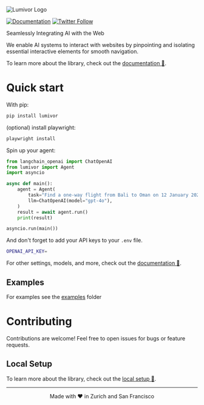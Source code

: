 <img src="./static/lumivor.png" alt="Lumivor Logo" width="full"/>

<br/>

[![Documentation](https://img.shields.io/badge/Documentation-📕-blue)](https://Lumivor-Labs.github.io)
[![Twitter Follow](https://img.shields.io/twitter/follow/lumivor_labs?style=social)](https://x.com/lumivor_labs)

Seamlessly Integrating AI with the Web

We enable AI systems to interact with websites by pinpointing and isolating essential interactive elements for smooth navigation.

To learn more about the library, check out the [documentation 📕](https://Lumivor-Labs.github.io).

# Quick start

With pip:

```bash
pip install lumivor
```

(optional) install playwright:

```bash
playwright install
```

Spin up your agent:

```python
from langchain_openai import ChatOpenAI
from lumivor import Agent
import asyncio

async def main():
    agent = Agent(
        task="Find a one-way flight from Bali to Oman on 12 January 2025 on Google Flights. Return me the cheapest option.",
        llm=ChatOpenAI(model="gpt-4o"),
    )
    result = await agent.run()
    print(result)

asyncio.run(main())
```

And don't forget to add your API keys to your `.env` file.

```bash
OPENAI_API_KEY=
```

For other settings, models, and more, check out the [documentation 📕](https://Lumivor-Labs.github.io).

## Examples

For examples see the [examples](examples) folder

# Contributing

Contributions are welcome! Feel free to open issues for bugs or feature requests.

## Local Setup

To learn more about the library, check out the [local setup 📕](https://Lumivor-Labs.github.io/development/local-setup).

---

<div align="center">
  Made with ❤️ in Zurich and San Francisco
</div>
